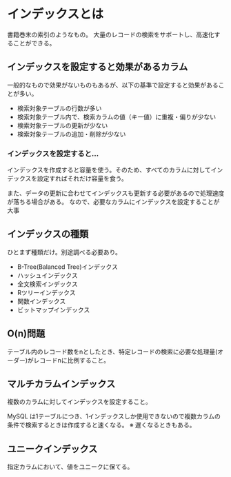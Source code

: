 # インデックスとは
書籍巻末の索引のようなもの。
大量のレコードの検索をサポートし、高速化することができる。

## インデックスを設定すると効果があるカラム
一般的なもので効果がないものもあるが、以下の基準で設定すると効果があることが多い。

- 検索対象テーブルの行数が多い
- 検索対象テーブル内で、検索カラムの値（キー値）に重複・偏りが少ない
- 検索対象テーブルの更新が少ない
- 検索対象テーブルの追加・削除が少ない

### インデックスを設定すると...
インデックスを作成すると容量を使う。そのため、すべてのカラムに対してインデックスを設定すればそれだけ容量を食う。

また、データの更新に合わせてインデックスも更新する必要があるので処理速度が落ちる場合がある。
なので、必要なカラムにインデックスを設定することが大事

## インデックスの種類
ひとまず種類だけ。別途調べる必要あり。

- B-Tree(Balanced Tree)インデックス
- ハッシュインデックス
- 全文検索インデックス
- Rツリーインデックス
- 関数インデックス
- ビットマップインデックス

## O(n)問題
テーブル内のレコード数をnとしたとき、特定レコードの検索に必要な処理量(オーダー)がレコードnに比例すること。

## マルチカラムインデックス
複数のカラムに対してインデックスを設定すること。

MySQL は1テーブルにつき、1インデックスしか使用できないので複数カラムの条件で検索するときは作成すると速くなる。
※ 遅くなるときもある。

## ユニークインデックス
指定カラムにおいて、値をユニークに保てる。
